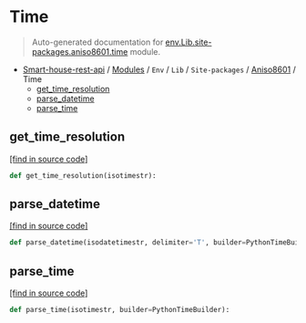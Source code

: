 # Time

> Auto-generated documentation for [env.Lib.site-packages.aniso8601.time](..\..\..\..\..\env\Lib\site-packages\aniso8601\time.py) module.

- [Smart-house-rest-api](..\..\..\..\README.md#description) / [Modules](..\..\..\..\MODULES.md#smart-house-rest-api-modules) / `Env` / `Lib` / `Site-packages` / [Aniso8601](index.md#aniso8601) / Time
    - [get_time_resolution](#get_time_resolution)
    - [parse_datetime](#parse_datetime)
    - [parse_time](#parse_time)

## get_time_resolution

[[find in source code]](..\..\..\..\..\env\Lib\site-packages\aniso8601\time.py#L17)

```python
def get_time_resolution(isotimestr):
```

## parse_datetime

[[find in source code]](..\..\..\..\..\env\Lib\site-packages\aniso8601\time.py#L117)

```python
def parse_datetime(isodatetimestr, delimiter='T', builder=PythonTimeBuilder):
```

## parse_time

[[find in source code]](..\..\..\..\..\env\Lib\site-packages\aniso8601\time.py#L73)

```python
def parse_time(isotimestr, builder=PythonTimeBuilder):
```
